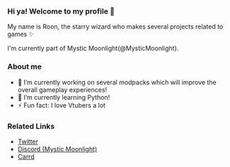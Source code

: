 ### Hi ya! Welcome to my profile 👋
My name is Roon, the starry wizard who makes several projects related to games ✨

I'm currently part of Mystic Moonlight(@MysticMoonlight).

### About me
- 🔭 I’m currently working on several modpacks which will improve the overall gameplay experiences!
- 🌱 I’m currently learning Python!
- ⚡ Fun fact: I love Vtubers a lot

### Related Links
- [Twitter](https://twitter.com/Roon_Moonlight)
- [Discord (Mystic Moonlight)](https://discord.gg/WbXhYQkkzw)
- [Carrd](https://roonmoonlight.carrd.co)
<!--
**RoonMoonlight/RoonMoonlight** is a ✨ _special_ ✨ repository because its `README.md` (this file) appears on your GitHub profile.

Here are some ideas to get you started:

- 🔭 I’m currently working on ...
- 🌱 I’m currently learning ...
- 👯 I’m looking to collaborate on ...
- 🤔 I’m looking for help with ...
- 💬 Ask me about ...
- 📫 How to reach me: ...
- 😄 Pronouns: ...
- ⚡ Fun fact: ...
-->
